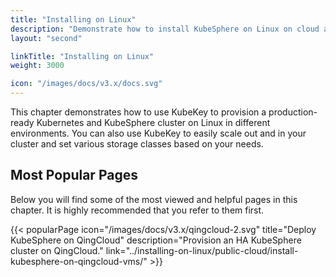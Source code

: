 ```yaml
---
title: "Installing on Linux"
description: "Demonstrate how to install KubeSphere on Linux on cloud and in on-premises environments."
layout: "second"

linkTitle: "Installing on Linux"
weight: 3000

icon: "/images/docs/v3.x/docs.svg"
---
```


This chapter demonstrates how to use KubeKey to provision a production-ready Kubernetes and KubeSphere cluster on Linux in different environments. You can also use KubeKey to easily scale out and in your cluster and set various storage classes based on your needs.
## Most Popular Pages

Below you will find some of the most viewed and helpful pages in this chapter. It is highly recommended that you refer to them first.

{{< popularPage icon="/images/docs/v3.x/qingcloud-2.svg" title="Deploy KubeSphere on QingCloud" description="Provision an HA KubeSphere cluster on QingCloud." link="../installing-on-linux/public-cloud/install-kubesphere-on-qingcloud-vms/" >}}
